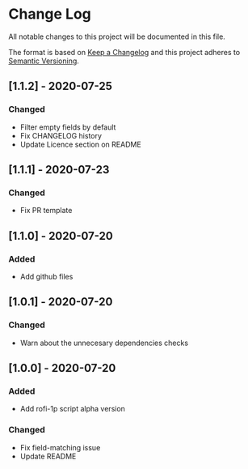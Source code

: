 # Change Log
All notable changes to this project will be documented in this file.

The format is based on [Keep a Changelog](http://keepachangelog.com/)
and this project adheres to [Semantic Versioning](http://semver.org/).

## [1.1.2] - 2020-07-25

### Changed

- Filter empty fields by default
- Fix CHANGELOG history
- Update Licence section on README

## [1.1.1] - 2020-07-23

### Changed

- Fix PR template

## [1.1.0] - 2020-07-20

### Added

- Add github files

## [1.0.1] - 2020-07-20

### Changed

- Warn about the unnecesary dependencies checks

## [1.0.0] - 2020-07-20

### Added

- Add rofi-1p script alpha version

### Changed

- Fix field-matching issue
- Update README

